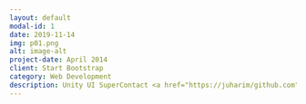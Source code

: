 ```yaml
---
layout: default
modal-id: 1
date: 2019-11-14
img: p01.png
alt: image-alt
project-date: April 2014
client: Start Bootstrap
category: Web Development
description: Unity UI SuperContact <a href="https://juharim/github.com">Github</a>
---
```


